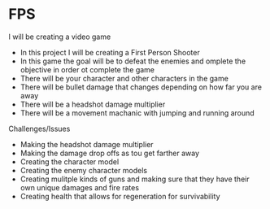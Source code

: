 # FPS

I will be creating a video game

- In this project I will be creating a First Person Shooter
- In this game the goal will be to defeat the enemies and omplete the objective in order ot complete the game
- There will be your character and other characters in the game
- There will be bullet damage that changes depending on how far you are away
- There will be a headshot damage multiplier
- There will be a movement machanic with jumping and running around

Challenges/Issues
- Making the headshot damage multiplier
- Making the damage drop offs as tou get farther away
- Creating the character model
- Creating the enemy character models
- Creating mulitple kinds of guns and making sure that they have their own unique damages and fire rates
- Creating health that allows for regeneration for survivability
